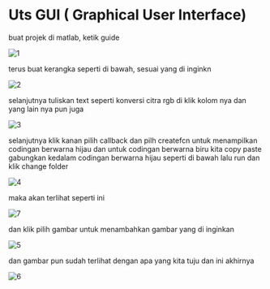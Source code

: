 # Uts GUI ( Graphical User Interface)

buat projek di matlab, ketik guide

![1](https://user-images.githubusercontent.com/37741274/117209069-13d75e00-ae20-11eb-908d-cbc01267dcd7.png)

terus buat kerangka seperti di bawah, sesuai yang di inginkn 

![2](https://user-images.githubusercontent.com/37741274/117209482-96601d80-ae20-11eb-9d2c-997aeb973e1a.png)


selanjutnya tuliskan text seperti konversi citra rgb di klik kolom nya dan yang lain nya pun juga

![3](https://user-images.githubusercontent.com/37741274/117209878-2aca8000-ae21-11eb-831c-7eb321367bf1.png)

selanjutnya klik kanan pilih callback dan pilh createfcn untuk menampilkan codingan berwarna hijau dan untuk codingan berwarna biru kita copy paste gabungkan kedalam codingan berwarna hijau seperti di bawah lalu run dan klik change folder

![4](https://user-images.githubusercontent.com/37741274/117210413-d4117600-ae21-11eb-9252-d08b97dfbc55.png)

maka akan terlihat seperti ini

![7](https://user-images.githubusercontent.com/37741274/117211008-ac6edd80-ae22-11eb-9564-c5455faa61f2.png)

dan klik pilih gambar untuk menambahkan gambar yang di inginkan 

![5](https://user-images.githubusercontent.com/37741274/117211185-e213c680-ae22-11eb-99d4-0f11392d2f1e.png)

dan gambar pun sudah terlihat dengan apa yang kita tuju dan ini akhirnya

![6](https://user-images.githubusercontent.com/37741274/117211398-21daae00-ae23-11eb-9e3b-7c62bdfd56b7.png)
